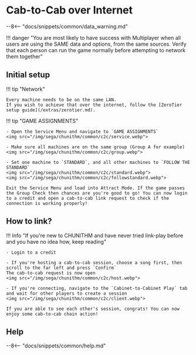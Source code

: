 # Cab-to-Cab over Internet

--8<-- "docs/snippets/common/data_warning.md"

!!! danger "You are most likely to have success with Multiplayer when all users are using the SAME data and options, from the same sources. Verify that each person can run the game normally before attempting to network them together"

## Initial setup

!!! tip "Network"

    Every machine needs to be on the same LAN.  
    If you wish to achieve that over the internet, follow the [ZeroTier setup guide](/extras/zerotier.md).

!!! tip "GAME ASSIGNMENTS"

    - Open the Service Menu and navigate to `GAME ASSIGNMENTS`
    <img src="/img/sega/chunithm/common/c2c/service.webp">

    - Make sure all machines are on the same group (Group A for example)
    <img src="/img/sega/chunithm/common/c2c/group.webp">

    - Set one machine to `STANDARD`, and all other machines to `FOLLOW THE STANDARD`
    <img src="/img/sega/chunithm/common/c2c/standard.webp">
    <img src="/img/sega/chunithm/common/c2c/followstandard.webp">

    Exit the Service Menu and load into Attract Mode. If the game passes the Group Check then chances are you're good to go! You can now login to a credit and open a cab-to-cab link request to check if the connection is working properly!

## How to link?

!!! Info "If you're new to CHUNITHM and have never tried link-play before and you have no idea how, keep reading"

    - Login to a credit

    - If you're hosting a cab-to-cab session, choose a song first, then scroll to the far left and press `Confirm`  
    The cab-to-cab request is now open
    <img src="/img/sega/chunithm/common/c2c/host.webp">

    - If you're connecting, navigate to the `Cabinet-to-Cabinet Play` tab and wait for other players to create a session
    <img src="/img/sega/chunithm/common/c2c/client.webp">

    If you are able to see each other's session, congrats! You can now enjoy some cab-to-cab chain action!

## Help

--8<-- "docs/snippets/common/help.md"
